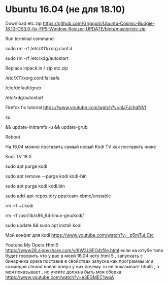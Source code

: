 # Ubuntu 16.04 (не для 18.10)

Download etc.zip https://github.com/Griggorii/Ubuntu-Cosmic-Budgie-18.10-OS3.0-fix-FPS-Window-Resizer-UPDATE/blob/master/etc.zip

Run terminal command

sudo rm -rf /etc/X11/xorg.conf.d

sudo rm -rf /etc/xdg/autostart

Replace inpack in / zip etc.zip  

/etc/X11/xorg.conf.failsafe

/etc/default/grub

/etc/xdg/autostart

Firefox fix tutorial https://www.youtube.com/watch?v=nlJFJchdNVI

su

&& update-initramfs -u && update-grub

Reboot

На 16.04 можно поставить самый новый Kodi TV как поставить ниже

Kodi TV 18.0 

sudo apt purge kodi

sudo apt remove --purge kodi kodi-bin

sudo apt purge kodi kodi.bin

sudo add-apt-repository ppa:team-xbmc/unstable

rm -rf ~/.kodi

rm -rf /usr/lib/x86_64-linux-gnu/kodi/

sudo update && sudo apt install kodi

Мой конфиг для kodi https://www.youtube.com/watch?v=_p5mTuj_Etc 

Youtube My Opera Html5 https://www28.zippyshare.com/v/6W3L8FO4/file.html если на ютубе типа будет говорить что у вас в моей 16.04 нету html 5 , запускать с бинарника opera поставив в свойствах запуска как программы или командой chmod новая опера у них почему то не показывает html5 , а моя показывает , но учтите должна быть моя сборка https://www.youtube.com/watch?v=e3EGMEC1wqA
